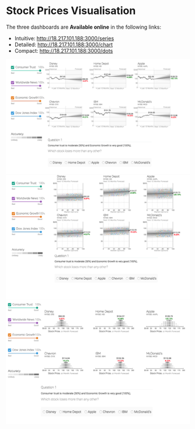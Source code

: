 # Stock Prices Visualisation


The three dashboards are **Available online** in the following links:

- Intuitive: http://18.217.101.188:3000/series
- Detailed:  http://18.217.101.188:3000/chart
- Compact:   http://18.217.101.188:3000/dots

<img src="public/fig1.png"/>
<img src="public/fig4.png"/>
<img src="public/fig3.png"/>
